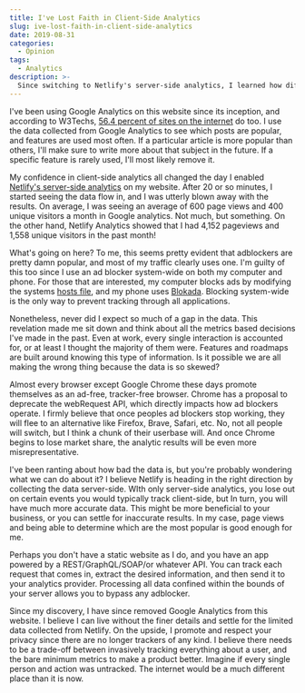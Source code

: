 ```yaml
---
title: I've Lost Faith in Client-Side Analytics
slug: ive-lost-faith-in-client-side-analytics
date: 2019-08-31
categories:
  - Opinion
tags:
  - Analytics
description: >-
  Since switching to Netlify's server-side analytics, I learned how different the data is when compared to Google Analytics.
---
```


I've been using Google Analytics on this website since its inception, and according to W3Techs, [56.4 percent of sites on the internet](https://w3techs.com/technologies/details/ta-googleanalytics/all/all) do too. I use the data collected from Google Analytics to see which posts are popular, and features are used most often. If a particular article is more popular than others, I'll make sure to write more about that subject in the future. If a specific feature is rarely used, I'll most likely remove it.  

My confidence in client-side analytics all changed the day I enabled [Netlify's server-side analytics](https://www.netlify.com/products/analytics/) on my website. After 20 or so minutes, I started seeing the data flow in, and I was utterly blown away with the results. On average, I was seeing an average of 600 page views and 400 unique visitors a month in Google analytics. Not much, but something. On the other hand, Netlify Analytics showed that I had 4,152 pageviews and 1,558 unique visitors in the past month!  

What's going on here? To me, this seems pretty evident that adblockers are pretty damn popular, and most of my traffic clearly uses one. I'm guilty of this too since I use an ad blocker system-wide on both my computer and phone. For those that are interested, my computer blocks ads by modifying the systems [hosts file]([https://github.com/StevenBlack/hosts](https://github.com/StevenBlack/hosts)), and my phone uses [Blokada](https://blokada.org).  Blocking system-wide is the only way to prevent tracking through all applications. 

Nonetheless, never did I expect so much of a gap in the data. This revelation made me sit down and think about all the metrics based decisions I've made in the past. Even at work, every single interaction is accounted for, or at least I thought the majority of them were. Features and roadmaps are built around knowing this type of information. Is it possible we are all making the wrong thing because the data is so skewed?  
  
Almost every browser except Google Chrome these days promote themselves as an ad-free, tracker-free browser. Chrome has a proposal to deprecate the webRequest API, which directly impacts how ad blockers operate.  I firmly believe that once peoples ad blockers stop working, they will flee to an alternative like Firefox, Brave, Safari, etc. No, not all people will switch, but I think a chunk of their userbase will. And once Chrome begins to lose market share, the analytic results will be even more misrepresentative. 

I've been ranting about how bad the data is, but you're probably wondering what we can do about it? I believe Netlify is heading in the right direction by collecting the data server-side. WIth only server-side analytics, you lose out on certain events you would typically track client-side, but In turn, you will have much more accurate data. This might be more beneficial to your business, or you can settle for inaccurate results. In my case, page views and being able to determine which are the most popular is good enough for me.

Perhaps you don't have a static website as I do, and you have an app powered by a REST/GraphQL/SOAP/or whatever API. You can track each request that comes in, extract the desired information, and then send it to your analytics provider. Processing all data confined within the bounds of your server allows you to bypass any adblocker.

Since my discovery, I have since removed Google Analytics from this website. I believe I can live without the finer details and settle for the limited data collected from Netlify. On the upside, I promote and respect your privacy since there are no longer trackers of any kind. I believe there needs to be a trade-off between invasively tracking everything about a user, and the bare minimum metrics to make a product better. Imagine if every single person and action was untracked. The internet would be a much different place than it is now.
